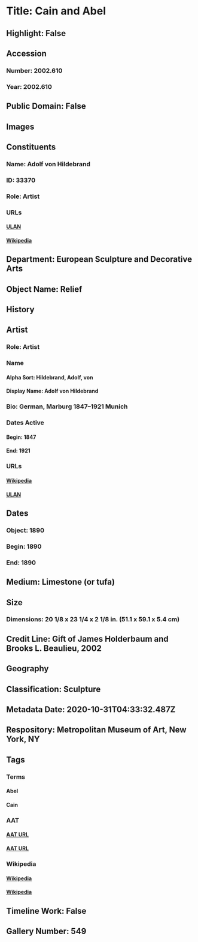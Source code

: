 # Title: Cain and Abel
## Highlight: False
## Accession
### Number: 2002.610
### Year: 2002.610
## Public Domain: False
## Images
## Constituents
### Name: Adolf von Hildebrand
### ID: 33370
### Role: Artist
### URLs
#### [ULAN](http://vocab.getty.edu/page/ulan/500003967)
#### [Wikipedia](https://www.wikidata.org/wiki/Q364808)
## Department: European Sculpture and Decorative Arts
## Object Name: Relief
## History
## Artist
### Role: Artist
### Name
#### Alpha Sort: Hildebrand, Adolf, von
#### Display Name: Adolf von Hildebrand
### Bio: German, Marburg 1847–1921 Munich
### Dates Active
#### Begin: 1847
#### End: 1921
### URLs
#### [Wikipedia](https://www.wikidata.org/wiki/Q364808)
#### [ULAN](http://vocab.getty.edu/page/ulan/500003967)
## Dates
### Object: 1890
### Begin: 1890
### End: 1890
## Medium: Limestone (or tufa)
## Size
### Dimensions: 20 1/8 x 23 1/4 x 2 1/8 in.  (51.1 x 59.1 x 5.4 cm)
## Credit Line: Gift of James Holderbaum and Brooks L. Beaulieu, 2002
## Geography
## Classification: Sculpture
## Metadata Date: 2020-10-31T04:33:32.487Z
## Respository: Metropolitan Museum of Art, New York, NY
## Tags
### Terms
#### Abel
#### Cain
### AAT
#### [AAT URL](http://vocab.getty.edu/page/ia/901000498)
#### [AAT URL](http://vocab.getty.edu/page/ia/901000499)
### Wikipedia
#### [Wikipedia]()
#### [Wikipedia]()
## Timeline Work: False
## Gallery Number: 549